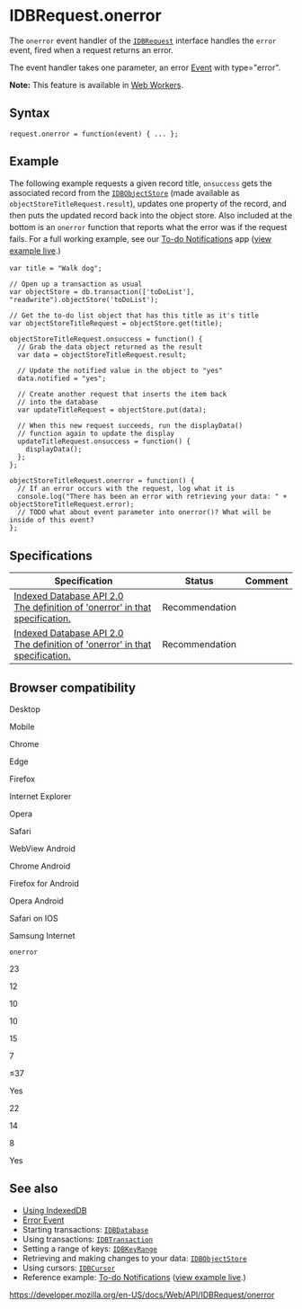 IDBRequest.onerror
==================

The `onerror` event handler of the [`IDBRequest`](../idbrequest) interface handles the `error` event, fired when a request returns an error.

The event handler takes one parameter, an error [Event](../element/error_event) with type="error".

**Note:** This feature is available in [Web Workers](../web_workers_api).

Syntax
------

    request.onerror = function(event) { ... };

Example
-------

The following example requests a given record title, `onsuccess` gets the associated record from the [`IDBObjectStore`](../idbobjectstore) (made available as `objectStoreTitleRequest.result`<span style="line-height: 1.5;">), updates one property of the record, and then puts the updated record back into the object store. Also included at the bottom is an `onerror` function that reports what the error was if the request fails. For a full working example, see our </span>[To-do Notifications](https://github.com/mdn/to-do-notifications/)<span style="line-height: 1.5;"> app (</span>[view example live](https://mdn.github.io/to-do-notifications/)<span style="line-height: 1.5;">.)</span>

    var title = "Walk dog";

    // Open up a transaction as usual
    var objectStore = db.transaction(['toDoList'], "readwrite").objectStore('toDoList');

    // Get the to-do list object that has this title as it's title
    var objectStoreTitleRequest = objectStore.get(title);

    objectStoreTitleRequest.onsuccess = function() {
      // Grab the data object returned as the result
      var data = objectStoreTitleRequest.result;

      // Update the notified value in the object to "yes"
      data.notified = "yes";

      // Create another request that inserts the item back
      // into the database
      var updateTitleRequest = objectStore.put(data);

      // When this new request succeeds, run the displayData()
      // function again to update the display
      updateTitleRequest.onsuccess = function() {
        displayData();
      };
    };

    objectStoreTitleRequest.onerror = function() {
      // If an error occurs with the request, log what it is
      console.log("There has been an error with retrieving your data: " + objectStoreTitleRequest.error);
      // TODO what about event parameter into onerror()? What will be inside of this event?
    };

Specifications
--------------

<table><thead><tr class="header"><th>Specification</th><th>Status</th><th>Comment</th></tr></thead><tbody><tr class="odd"><td><a href="https://www.w3.org/TR/IndexedDB/#dom-idbrequest-onerror">Indexed Database API 2.0<br />
<span class="small">The definition of 'onerror' in that specification.</span></a></td><td><span class="spec-rec">Recommendation</span></td><td></td></tr><tr class="even"><td><a href="https://www.w3.org/TR/IndexedDB/#dom-idbrequest-onerror">Indexed Database API 2.0<br />
<span class="small">The definition of 'onerror' in that specification.</span></a></td><td><span class="spec-rec">Recommendation</span></td><td></td></tr></tbody></table>

Browser compatibility
---------------------

Desktop

Mobile

Chrome

Edge

Firefox

Internet Explorer

Opera

Safari

WebView Android

Chrome Android

Firefox for Android

Opera Android

Safari on IOS

Samsung Internet

`onerror`

23

12

10

10

15

7

≤37

Yes

22

14

8

Yes

See also
--------

-   [Using IndexedDB](../indexeddb_api/using_indexeddb)
-   [Error Event](../element/error_event)
-   Starting transactions: [`IDBDatabase`](../idbdatabase)
-   Using transactions: [`IDBTransaction`](../idbtransaction)
-   Setting a range of keys: [`IDBKeyRange`](../idbkeyrange)
-   Retrieving and making changes to your data: [`IDBObjectStore`](../idbobjectstore)
-   Using cursors: [`IDBCursor`](../idbcursor)
-   Reference example: [To-do Notifications](https://github.com/mdn/to-do-notifications/tree/gh-pages) ([view example live](https://mdn.github.io/to-do-notifications/).)

<a href="https://developer.mozilla.org/en-US/docs/Web/API/IDBRequest/onerror" class="_attribution-link">https://developer.mozilla.org/en-US/docs/Web/API/IDBRequest/onerror</a>
